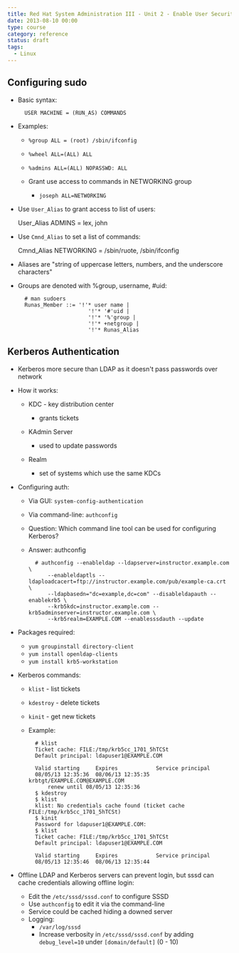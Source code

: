 ```yaml
---
title: Red Hat System Administration III - Unit 2 - Enable User Security
date: 2013-08-10 00:00
type: course
category: reference
status: draft
tags:
  - Linux
---
```


## Configuring sudo

* Basic syntax:

        USER MACHINE = (RUN_AS) COMMANDS

* Examples:

    * `%group ALL = (root) /sbin/ifconfig`

    * `%wheel ALL=(ALL) ALL`

    * `%admins ALL=(ALL) NOPASSWD: ALL`

    * Grant use access to commands in NETWORKING group

        * `joseph ALL=NETWORKING`

* Use `User_Alias` to grant access to list of users:

    User_Alias ADMINS = lex, john

* Use `Cmnd_Alias` to set a list of commands:

    Cmnd_Alias NETWORKING = /sbin/ruote, /sbin/ifconfig

* Aliases are "string of uppercase letters, numbers, and the underscore characters"

* Groups are denoted with %group, username, #uid:

        # man sudoers
        Runas_Member ::= '!'* user name |
                            '!'* '#'uid |
                            '!'* '%'group |
                            '!'* +netgroup |
                            '!'* Runas_Alias


## Kerberos Authentication

* Kerberos more secure than LDAP as it doesn't pass passwords over network

* How it works:

    * KDC - key distribution center
        * grants tickets

    * KAdmin Server
        * used to update passwords

    * Realm
        * set of systems which use the same KDCs

* Configuring auth:

    * Via GUI: ```system-config-authentication```
    * Via command-line: ```authconfig```

    * Question: Which command line tool can be used for configuring Kerberos?
    * Answer: authconfig

            # authconfig --enableldap --ldapserver=instructor.example.com \
                --enableldaptls --ldaploadcacert=ftp://instructor.example.com/pub/example-ca.crt \
                --ldapbasedn="dc=example,dc=com" --disableldapauth --enablekrb5 \
                --krb5kdc=instructor.example.com --krb5adminserver=instructor.example.com \
                --krb5realm=EXAMPLE.COM --enablesssdauth --update

* Packages required:

    * ```yum groupinstall directory-client```
    * ```yum install openldap-clients```
    * ```yum install krb5-workstation```

* Kerberos commands:

    * ```klist``` - list tickets
    * ```kdestroy``` - delete tickets
    * ```kinit``` - get new tickets
    * Example:

            # klist
            Ticket cache: FILE:/tmp/krb5cc_1701_5hTCSt
            Default principal: ldapuser1@EXAMPLE.COM

            Valid starting     Expires            Service principal
            08/05/13 12:35:36  08/06/13 12:35:35  krbtgt/EXAMPLE.COM@EXAMPLE.COM
                renew until 08/05/13 12:35:36
            $ kdestroy
            $ klist
            klist: No credentials cache found (ticket cache FILE:/tmp/krb5cc_1701_5hTCSt)
            $ kinit
            Password for ldapuser1@EXAMPLE.COM:
            $ klist
            Ticket cache: FILE:/tmp/krb5cc_1701_5hTCSt
            Default principal: ldapuser1@EXAMPLE.COM

            Valid starting     Expires            Service principal
            08/05/13 12:35:46  08/06/13 12:35:44

* Offline LDAP and Kerberos servers can prevent login, but sssd can cache credentials allowing offline login:

    * Edit the ```/etc/sssd/sssd.conf``` to configure SSSD
    * Use ```authconfig``` to edit it via the command-line
    * Service could be cached hiding a downed server
    * Logging:
        * `/var/log/sssd`
        * Increase verbosity in `/etc/sssd/sssd.conf` by adding `debug_level=10` under `[domain/default]` (0 - 10)

